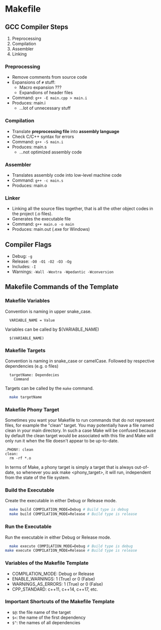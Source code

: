 # Makefile

## GCC Compiler Steps

1. Preprocessing
1. Compilation
1. Assembler
1. Linking

### Preprocessing

- Remove comments from source code
- Expansions of `#` stuff:
  - Macro expansion ???
  - Expandions of header files
- Command: `g++ -E main.cpp > main.i`
- Produces: main.i
  - ...lot of unnecessary stuff

### Compilation

- Translate **preprocessing file** into **assembly language**
- Check C/C++ syntax for errors
- Command: `g++ -S main.i`
- Produces: main.s
  - ...not optimized assembly code

### Assembler

- Translates assembly code into low-level machine code
- Command: `g++ -c main.s`
- Produces: main.o

### Linker

- Linking all the source files together, that is all the other object codes in the project (.o files).
- Generates the executable file
- Command: `g++ main.o -o main`
- Produces: main.out (.exe for Windows)

<!-- ========================================================================================================== -->
## Compiler Flags

- Debug: ```-g```
- Release: ```-O0 -O1 -O2 -O3 -Og```
- Includes: ```-I```
- Warnings: ```-Wall -Wextra -Wpedantic -Wconversion```

<!-- ========================================================================================================== -->
## Makefile Commands of the Template

### Makefile Variables

Convention is naming in upper snake_case.

```make
  VARIABLE_NAME = Value
```

Variables can be called by $(VARIABLE_NAME)

```make
  $(VARIABLE_NAME)
```

### Makefile Targets

Convention is naming in snake_case or camelCase. Followed by respective dependencies (e.g. o files)

```make
  targetName: Dependecies
    Command
```

Targets can be called by the ```make``` command.

```bash
  make targetName
```

### Makefile Phony Target

Sometimes you want your Makefile to run commands that do not represent files, for example the "clean" target. You may potentially have a file named clean in your main directory. In such a case Make will be confused because by default the clean target would be associated with this file and Make will only run it when the file doesn't appear to be up-to-date.

```make
.PHONY: clean
clean:
  rm -rf *.o
```

In terms of Make, a phony target is simply a target that is always out-of-date, so whenever you ask make <phony_target>, it will run, independent from the state of the file system.

### Build the Executable

Create the executable in either Debug or Release mode.

```bash
  make build COMPILATION_MODE=Debug # Build type is debug
  make build COMPILATION_MODE=Release # Build type is release
```

### Run the Executable

Run the executable in either Debug or Release mode.

```bash
  make execute COMPILATION_MODE=Debug # Build type is debug
make execute COMPILATION_MODE=Release # Build type is release
```

### Variables of the Makefile Template

- COMPILATION_MODE: Debug or Release
- ENABLE_WARNINGS: 1 (True) or 0 (False)
- WARNINGS_AS_ERRORS: 1 (True) or 0 (False)
- CPP_STANDARD: c++11, c++14, c++17, etc.

### Important Shortcuts of the Makefile Template

- ```$@```: the file name of the target
- ```$<```: the name of the first dependency
- ```$^```: the names of all dependencies
